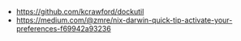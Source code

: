 - https://github.com/kcrawford/dockutil
- https://medium.com/@zmre/nix-darwin-quick-tip-activate-your-preferences-f69942a93236
